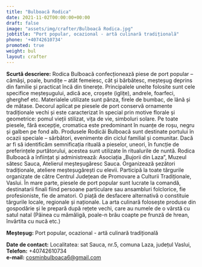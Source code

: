 ```yaml
---
title: "Bulboacă Rodica"
date: 2021-11-02T00:00:00+00:00
draft: false
image: "assets/img/crafter/Bulboacă Rodica.jpg"
jobtitle: "Port popular, ocazional - artă culinară tradițională"
phone: '+40742610734'
promoted: true
weight: bul
layout: crafter
---
```

**Scurtă  descriere:** Rodica Bulboacă confecționează piese de port popular – cămăși, poale, bundițe – atât femeiesc, cât și bărbătesc, meșteșug  deprins  din  familie  și  practicat  încă  din  tinerețe. Principalele  unelte  folosite  sunt  cele  specifice  meșteșugului, adică  ace,  croșete  (iglițe),  andrele,  foarfeci,  gherghef  etc. Materialele utilizate sunt pânza, firele de bumbac, de lână și de mătase. Decorul  aplicat  pe  piesele  de  port  conservă  ornamente tradiționale vechi și este caracterizat în special prin motive florale și geometrice: pomul vieții stilizat, vița de vie, simboluri solare. Pe toate piesele, fără excepție, cromatica este predominant în nuanțe de roșu, negru și galben pe fond alb. Produsele Rodicăi Bulboacă sunt destinate portului în ocazii speciale – sărbători, evenimente din ciclul familial și comunitar. Dacă ar fi să identificăm semnificația rituală a pieselor, uneori, în funcție de preferințele purtătorului, acestea sunt utilizate în ritualurile de nuntă. Rodica Bulboacă a înființat și administrează: Asociația „Bujorii din Laza”, Muzeul sătesc Sauca, Atelierul meșteșugăresc Sauca. Organizează șezători tradiționale, ateliere meșteșugărești cu elevii. Participă la toate târgurile organizate de către Centrul Județean de Promovare a Culturii Tradiționale, Vaslui. În mare parte, piesele de port popular sunt lucrate la comandă, destinatarii finali fiind persoane particulare sau ansambluri folclorice, fie profesioniste, fie de amatori. O piață de desfacere alternativă o constituie târgurile locale, regionale și naționale. La arta culinară folosește produse din gospodărie și le prepară după rețete vechi, care au numele de o vârstă cu satul natal (Pâinea cu mămăligă, poale-n brâu coapte pe frunză de hrean, învârtita cu nucă etc.)

**Meșteșug:** Port popular, ocazional - artă culinară tradițională  

**Date de contact:** Localitatea:  sat  Sauca,  nr.5,  comuna  Laza, județul Vaslui,  
**Telefon:** +40742610734  
**e-mail:** cosminbulboaca6@gmail.com